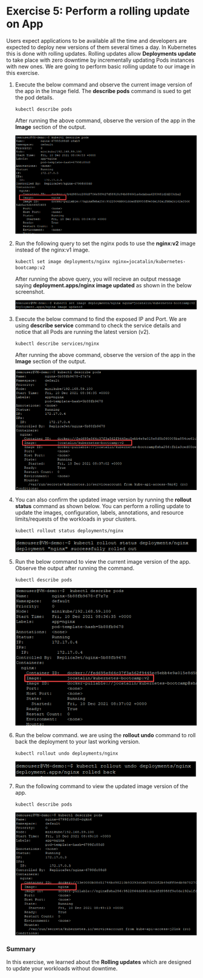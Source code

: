 # Exercise 5: Perform a rolling update on App

Users expect applications to be available all the time and developers are expected to deploy new versions of them several times a day. In Kubernetes this is done with rolling updates. Rolling updates allow **Deployments update** to take place with zero downtime by incrementally updating Pods instances with new ones. We are going to perform basic rolling update to our image in this exercise.

1. Execute the below command and observe the current image version of the app in the Image field. The **describe pods** command is sued to get the pod details.
   
   ```
   kubectl describe pods
   ```
   After running the above command, observe the version of the app in the **Image** section of the output.
   
   ![](./media/minikube-imageold.png)
   
1. Run the following query to set the nginx pods to use the **nginx:v2** image instead of the nginx:v1 image.
   
   ```
   kubectl set image deployments/nginx nginx=jocatalin/kubernetes-bootcamp:v2
   ```
   After running the above query, you will recieve an output message saying **deployment.apps/nginx image updated** as shown in the below screenshot.
   
   ![](./media/minikube-imagemsg.png)
   
1. Execute the below command to find the exposed IP and Port. We are using **describe service** command to check the service details and notice that all Pods are running the latest version (v2).

   ```
   kubectl describe services/nginx
   ```
   After running the above command, observe the version of the app in the **Image** section of the output.
   
   ![](./media/minikube-imagenew.png)
   
1. You can also confirm the updated image version by running the **rollout status** command as shown below. You can perform a rolling update to update the images, configuration, labels, annotations, and resource limits/requests of the workloads in your clusters.

   ```
   kubectl rollout status deployments/nginx
   ```
   ![](./media/minikube-rollout1.png)
   
1. Run the below command to view the current image version of the app. Observe the output after running the command.

   ```
   kubectl describe pods
   ```
   ![](./media/minikube-rollout2.png)
   
1. Run the below command. we are using the **rollout undo** command to roll back the deployment to your last working version.

   ```
   kubectl rollout undo deployments/nginx
   ```
   ![](./media/minikube-rollback1.png)
   
1. Run the following command to view the updated image version of the app. 

   ```
   kubectl describe pods
   ```
   ![](./media/minikube-rollback2.png)
   
### Summary

In this exercise, we learned about the **Rolling updates** which are designed to update your workloads without downtime.
